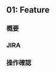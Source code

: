 ## 01: Feature

### 概要

<!-- 仕様書・設計書等、レビューの際に概要がわかるものがあれば、そのリンクを貼ってください。ない場合は修正概要を記述 -->
<!-- 設計書をレビューした人をレビュワーにアサインしてください -->

### JIRA

### 操作確認
